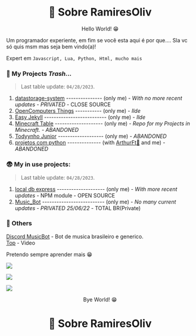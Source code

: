 <link rel="shortcut icon" type="image/x-icon" href="favicon.png">

<h1 align="center"> 📑 Sobre RamiresOliv</h1>
<p align="center"> Hello World! 😁</p>

Um programador experiente, em fim se você esta aqui é por que.... Sla vc só quis msm mas seja bem vindo(a)!

Expert em `Javascript, Lua, Python, Html, mucho mais`

### 💼 My Projects _Trash..._
> Last table update: `04/28/2023`.

1. [datastorage-system](https://github.com/RamiresOliv/datastorage-system) --------------- (only me)   - _With no more recent updates_ - _PRIVATED_ - CLOSE SOURCE
2. [OpenComputers Things](https://github.com/RamiresOliv/OpenComputers) ----------- (only me)   - _Ilde_
3. [Easy Jekyll](https://github.com/RamiresOliv/Easy_Jekyll) -------------------------- (only me)   - _Ilde_
4. [Minecraft Table](https://github.com/RamiresOliv/MinecraftTable) -------------------- (only me)   - _Repo for my Projects in Minecraft._ - _ABANDONED_
6. [Todyynho Junior](https://github.com/RamiresOliv/Todyynho-Junior) ------------------- (only me)   - _ABANDONED_
8. [projetos com python](https://github.com/RamiresOliv/projetos-com-python) -------------- (with [ArthurFt🥶](https://github.com/ArthurFt) and me) - _ABANDONED_

### 😨 My in use projects:
> Last table update: `04/28/2023`.

1. [local db express](https://github.com/RamiresOliv/local_db_express) -------------------- (only me)   - _With more recent updates_ - NPM module - OPEN SOURCE
4. [Music_Bot](https://github.com/RamiresOliv/Bot_Music) -------------------------- (only me)   - _No many current updates_ - _PRIVATED 25/06/22_  - TOTAL BR(Private)

### 🗿 Others

[Discord MusicBot](https://discord.com/api/oauth2/authorize?client_id=757666380723126345&permissions=8&scope=bot) - Bot de musica brasileiro e generico.<br>
[Top](https://youtu.be/mws0TDVgIQ8?t=15) - Video

Pretendo sempre aprender mais 😁

<a href="https://github.com/RamiresOliv"><img src="https://github-readme-stats.vercel.app/api/top-langs/?username=RamiresOliv&show_icons=true"></a>

<a href="https://github.com/RamiresOliv/local_db_express"><img src="https://github-readme-stats.vercel.app/api/pin/?username=RamiresOliv&repo=local_db_express"></a>

<a href="https://github.com/RamiresOliv"><img src="https://github-readme-stats.vercel.app/api?username=RamiresOliv&show_icons=true"></a>
<p align="center"> Bye World! 😁</p>
<h1 align="center"> 📑 Sobre RamiresOliv</h1>
